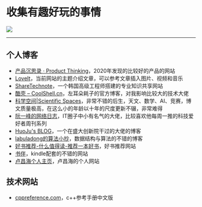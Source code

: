 # 收集有趣好玩的事情


![](https://pic.imgdb.cn/item/608ad1d1d1a9ae528f74229d.png)

---

## 个人博客

- [产品沉思录 · Product Thinking](https://pmthinking.com/)，2020年发现的比较好的产品的网站
- [LoveIt](https://hugoloveit.com/zh-cn/)，当前网站的主题介绍文章，可以参考文章插入图片、视频和音乐
- [ShareTechnote](http://www.sharetechnote.com/)，一个韩国高级工程师搭建的专业知识共享网站
- [酷壳 – CoolShell.cn](https://coolshell.cn/)，左耳朵耗子的官方博客，对我影响比较大的技术大佬
- [科学空间|Scientific Spaces](https://spaces.ac.cn/)，非常不错的后生，天文、数学、AI、竞赛，博文质量极高，在这么小的年龄以十年的尺度更新不辍，非常难得
- [阮一峰的网络日志](https://www.ruanyifeng.com/blog/)，IT圈子中小有名气的大佬，比较喜欢他每周一推的科技爱好者周刊系列
- [HuoJu's BLOG](https://jhuo.ca/)，一个在盛大创新院干过的大佬的博客
- [labuladong的算法小抄](https://labuladong.gitbook.io/algo/)，数据结构与算法的不错的博客
- [好书推荐-什么值得读-推荐一本好书](https://www.shenmezhidedu.com/)，好书推荐网站
- [书伴](https://bookfere.com/)，kindle配套的不错的网站
- [卢昌海个人主页](https://www.changhai.org/index.php)，卢昌海的个人网站

## 技术网站

- [cppreference.com](https://zh.cppreference.com/w/%E9%A6%96%E9%A1%B5)，c++参考手册中文版
